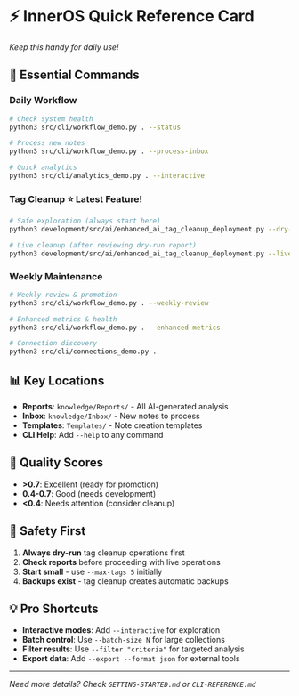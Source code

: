 # ⚡ InnerOS Quick Reference Card

*Keep this handy for daily use!*

## 🚀 Essential Commands

### **Daily Workflow**
```bash
# Check system health
python3 src/cli/workflow_demo.py . --status

# Process new notes
python3 src/cli/workflow_demo.py . --process-inbox

# Quick analytics
python3 src/cli/analytics_demo.py . --interactive
```

### **Tag Cleanup** ⭐ Latest Feature!
```bash
# Safe exploration (always start here)
python3 development/src/ai/enhanced_ai_tag_cleanup_deployment.py --dry-run --max-tags 10

# Live cleanup (after reviewing dry-run report)
python3 development/src/ai/enhanced_ai_tag_cleanup_deployment.py --live --max-tags 10
```

### **Weekly Maintenance**
```bash
# Weekly review & promotion
python3 src/cli/workflow_demo.py . --weekly-review

# Enhanced metrics & health
python3 src/cli/workflow_demo.py . --enhanced-metrics

# Connection discovery
python3 src/cli/connections_demo.py .
```

## 📊 Key Locations

- **Reports**: `knowledge/Reports/` - All AI-generated analysis
- **Inbox**: `knowledge/Inbox/` - New notes to process
- **Templates**: `Templates/` - Note creation templates
- **CLI Help**: Add `--help` to any command

## 🎯 Quality Scores

- **>0.7**: Excellent (ready for promotion)
- **0.4-0.7**: Good (needs development)
- **<0.4**: Needs attention (consider cleanup)

## 🚨 Safety First

1. **Always dry-run** tag cleanup operations first
2. **Check reports** before proceeding with live operations
3. **Start small** - use `--max-tags 5` initially
4. **Backups exist** - tag cleanup creates automatic backups

## 💡 Pro Shortcuts

- **Interactive modes**: Add `--interactive` for exploration
- **Batch control**: Use `--batch-size N` for large collections
- **Filter results**: Use `--filter "criteria"` for targeted analysis
- **Export data**: Add `--export --format json` for external tools

---
*Need more details? Check `GETTING-STARTED.md` or `CLI-REFERENCE.md`*
